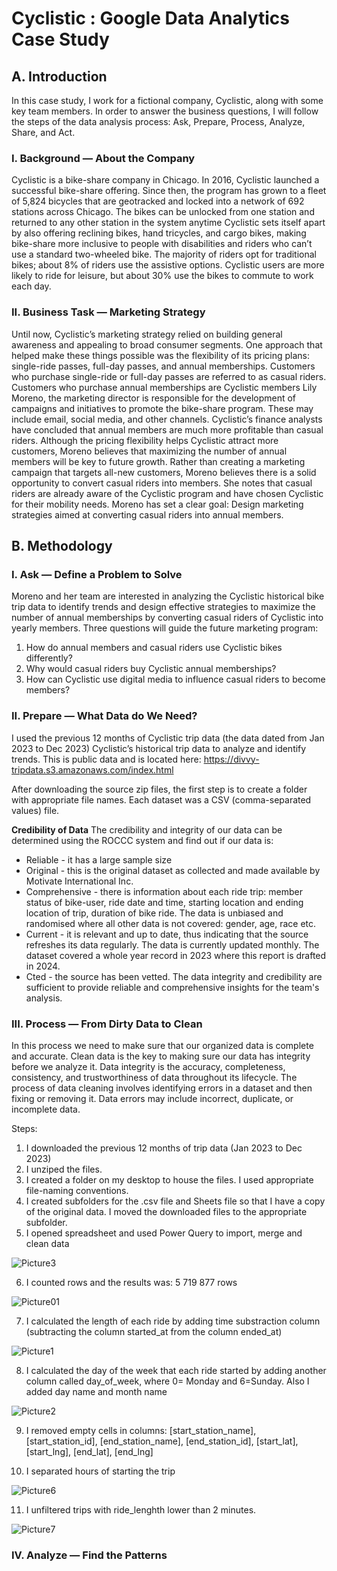 # Cyclistic : Google Data Analytics Case Study


## A. Introduction 
In this case study, I work for a fictional company, Cyclistic, along with some key team members. In order to answer the business questions, I will follow the steps of the data analysis process: Ask, Prepare, Process, Analyze, Share, and Act.

### I.	Background — About the Company
Cyclistic is a bike-share company in Chicago. In 2016, Cyclistic launched a successful bike-share offering. Since then, the program has grown to a fleet of 5,824 bicycles that are geotracked and locked into a network of 692 stations across Chicago. The bikes can be unlocked from one station and returned to any other station in the system anytime
Cyclistic sets itself apart by also offering reclining bikes, hand tricycles, and cargo bikes, making bike-share more inclusive to people with disabilities and riders who can’t use a standard two-wheeled bike. The majority of riders opt for traditional bikes; about 8% of riders use the assistive options. Cyclistic users are more likely to ride for leisure, but about 30% use the bikes to commute to work each day.

### II. Business Task — Marketing Strategy

Until now, Cyclistic’s marketing strategy relied on building general awareness and appealing to broad consumer segments. One approach that helped make these things possible was the flexibility of its pricing plans: single-ride passes, full-day passes, and annual memberships. Customers who purchase single-ride or full-day passes are referred to as casual riders. Customers who purchase annual memberships are Cyclistic members
Lily Moreno, the marketing director is responsible for the development of campaigns and initiatives to promote the bike-share program. These may include email, social media, and other channels.
Cyclistic’s finance analysts have concluded that annual members are much more profitable than casual riders. Although the pricing flexibility helps Cyclistic attract more customers, Moreno believes that maximizing the number of annual members will be key to future growth. Rather than creating a marketing campaign that targets all-new customers, Moreno believes there is a solid opportunity to convert casual riders into members. She notes that casual riders are already aware of the Cyclistic program and have chosen Cyclistic for their mobility needs.
Moreno has set a clear goal: Design marketing strategies aimed at converting casual riders into annual members.

## B. Methodology 

### I. Ask — Define a Problem to Solve

Moreno and her team are interested in analyzing the Cyclistic historical bike trip data to identify trends and design effective strategies to maximize the number of annual memberships by converting casual riders of Cyclistic into yearly members. 
Three questions will guide the future marketing program: 
1. How do annual members and casual riders use Cyclistic bikes differently? 
2. Why would casual riders buy Cyclistic annual memberships? 
3. How can Cyclistic use digital media to influence casual riders to become members?


###  II. Prepare — What Data do We Need?

I used the previous 12 months of Cyclistic trip data (the data dated from Jan 2023 to Dec 2023) Cyclistic’s historical trip data to analyze and identify trends. This is public data and is located here: https://divvy-tripdata.s3.amazonaws.com/index.html

After downloading the source zip files, the first step is to create a folder with appropriate file names. Each dataset was a CSV (comma-separated values) file. 


**Credibility of Data**
The credibility and integrity of our data can be determined using the ROCCC system and find out if our data is:
-	Reliable -  it has a large sample size
-	Original  - this is the original dataset as collected and made available by Motivate International Inc.
-	Comprehensive - there is information about each ride trip: member status of bike-user, ride date and time, starting location and ending location of trip, duration of bike ride. The data is unbiased and randomised where all other data is not covered: gender, age, race etc.
-	Current - it is relevant and up to date, thus indicating that the source refreshes its data regularly. The data is currently updated monthly. The dataset covered a whole year record in 2023 where this report is drafted in 2024.
-	Cted - the source has been vetted.
The data integrity and credibility are sufficient to provide reliable and comprehensive insights for the team's analysis.


### III. Process — From Dirty Data to Clean

In this process we need to make sure that our organized data is complete and accurate. Clean data is the key to making sure our data has integrity before we analyze it.  Data integrity is the accuracy, completeness, consistency, and trustworthiness of data throughout its lifecycle. 
The process of data cleaning involves identifying errors in a dataset and then fixing or removing it. Data errors may include incorrect, duplicate, or incomplete data.

Steps:
1.	I downloaded the previous 12 months of trip data (Jan 2023 to Dec 2023)
2.	I unziped the files.
3.	I created a folder on my  desktop to house the files. I used appropriate file-naming conventions.
4.	I created subfolders for the .csv file and Sheets file so that I have a copy of the original data. I moved the downloaded files to the appropriate subfolder.
5.	I opened spreadsheet and used Power Query to import, merge and clean data

![Picture3](https://github.com/SylwiaBlinow/Cyclistic/assets/156024627/5a4a83f9-83d5-44c7-a294-c87070850ca6)
   
6.	I counted rows and the results was: 5 719 877 rows
   
![Picture01](https://github.com/SylwiaBlinow/Cyclistic/assets/156024627/4cfc71a7-e92a-45b2-a98c-c246e2be2e3f)

7.	I  calculated the length of each ride by adding time substraction column (subtracting the column started_at from the column ended_at)


![Picture1](https://github.com/SylwiaBlinow/Cyclistic/assets/156024627/74acd67b-7344-4414-b4ed-911bb11f4e53)

8.	I calculated the day of the week that each ride started by adding another column called day_of_week, where 0= Monday and 6=Sunday. Also I added day name and month name

   
![Picture2](https://github.com/SylwiaBlinow/Cyclistic/assets/156024627/c6e95f29-659d-4318-83ba-0a08c7532be5)

9.	I removed empty cells in columns: [start_station_name], [start_station_id], [end_station_name], [end_station_id], [start_lat], [start_lng], [end_lat], [end_lng]

10.	I separated hours of starting the trip



![Picture6](https://github.com/SylwiaBlinow/Cyclistic/assets/156024627/8c09ce81-8cc3-4708-a6f3-ed3f7ad1419a)

11.	I unfiltered trips with ride_lenghth lower than 2 minutes.

![Picture7](https://github.com/SylwiaBlinow/Cyclistic/assets/156024627/7bd42bd2-efa7-4777-a740-de91e98e745e)

### IV. Analyze — Find the Patterns
